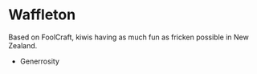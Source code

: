 # Waffleton
Based on FoolCraft, kiwis having as much fun as fricken possible in New Zealand.

- Generrosity

